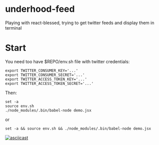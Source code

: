 # underhood-feed

Playing with react-blessed, trying to get twitter feeds and display them in terminal

# Start

You need too have $REPO/env.sh file with twitter credentials:

```
export TWITTER_CONSUMER_KEY='...'
export TWITTER_CONSUMER_SECRET='...'
export TWITTER_ACCESS_TOKEN_KEY='...'
export TWITTER_ACCESS_TOKEN_SECRET='...'
```

Then:

```
set -a
source env.sh
./node_modules/.bin/babel-node demo.jsx
```

or

```
set -a && source env.sh && ./node_modules/.bin/babel-node demo.jsx
```
[![asciicast](https://asciinema.org/a/79491.png)](https://asciinema.org/a/79491)
